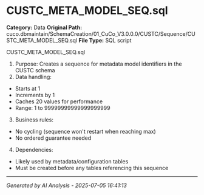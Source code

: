 # CUSTC_META_MODEL_SEQ.sql

**Category:** Data
**Original Path:** cuco.dbmaintain/SchemaCreation/01_CuCo_V3.0.0.0/CUSTC/Sequence/CUSTC_META_MODEL_SEQ.sql
**File Type:** SQL script

CUSTC_META_MODEL_SEQ.sql
1. Purpose: Creates a sequence for metadata model identifiers in the CUSTC schema
2. Data handling:
- Starts at 1
- Increments by 1
- Caches 20 values for performance
- Range: 1 to 99999999999999999999
3. Business rules:
- No cycling (sequence won't restart when reaching max)
- No ordered guarantee needed
4. Dependencies:
- Likely used by metadata/configuration tables
- Must be created before any tables referencing this sequence

---
*Generated by AI Analysis - 2025-07-05 16:41:13*
